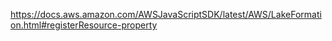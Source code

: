 https://docs.aws.amazon.com/AWSJavaScriptSDK/latest/AWS/LakeFormation.html#registerResource-property
